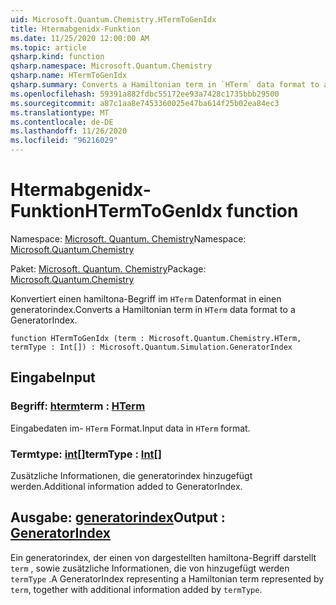 ```yaml
---
uid: Microsoft.Quantum.Chemistry.HTermToGenIdx
title: Htermabgenidx-Funktion
ms.date: 11/25/2020 12:00:00 AM
ms.topic: article
qsharp.kind: function
qsharp.namespace: Microsoft.Quantum.Chemistry
qsharp.name: HTermToGenIdx
qsharp.summary: Converts a Hamiltonian term in `HTerm` data format to a GeneratorIndex.
ms.openlocfilehash: 59391a882fdbc55172ee93a7428c1735bbb29500
ms.sourcegitcommit: a87c1aa8e7453360025e47ba614f25b02ea84ec3
ms.translationtype: MT
ms.contentlocale: de-DE
ms.lasthandoff: 11/26/2020
ms.locfileid: "96216029"
---
```

# <a name="htermtogenidx-function"></a><span data-ttu-id="e7d8f-102">Htermabgenidx-Funktion</span><span class="sxs-lookup"><span data-stu-id="e7d8f-102">HTermToGenIdx function</span></span>

<span data-ttu-id="e7d8f-103">Namespace: [Microsoft. Quantum. Chemistry](xref:Microsoft.Quantum.Chemistry)</span><span class="sxs-lookup"><span data-stu-id="e7d8f-103">Namespace: [Microsoft.Quantum.Chemistry](xref:Microsoft.Quantum.Chemistry)</span></span>

<span data-ttu-id="e7d8f-104">Paket: [Microsoft. Quantum. Chemistry](https://nuget.org/packages/Microsoft.Quantum.Chemistry)</span><span class="sxs-lookup"><span data-stu-id="e7d8f-104">Package: [Microsoft.Quantum.Chemistry](https://nuget.org/packages/Microsoft.Quantum.Chemistry)</span></span>


<span data-ttu-id="e7d8f-105">Konvertiert einen hamiltona-Begriff im `HTerm` Datenformat in einen generatorindex.</span><span class="sxs-lookup"><span data-stu-id="e7d8f-105">Converts a Hamiltonian term in `HTerm` data format to a GeneratorIndex.</span></span>

```qsharp
function HTermToGenIdx (term : Microsoft.Quantum.Chemistry.HTerm, termType : Int[]) : Microsoft.Quantum.Simulation.GeneratorIndex
```


## <a name="input"></a><span data-ttu-id="e7d8f-106">Eingabe</span><span class="sxs-lookup"><span data-stu-id="e7d8f-106">Input</span></span>

### <a name="term--hterm"></a><span data-ttu-id="e7d8f-107">Begriff: [hterm](xref:Microsoft.Quantum.Chemistry.HTerm)</span><span class="sxs-lookup"><span data-stu-id="e7d8f-107">term : [HTerm](xref:Microsoft.Quantum.Chemistry.HTerm)</span></span>

<span data-ttu-id="e7d8f-108">Eingabedaten im- `HTerm` Format.</span><span class="sxs-lookup"><span data-stu-id="e7d8f-108">Input data in `HTerm` format.</span></span>


### <a name="termtype--int"></a><span data-ttu-id="e7d8f-109">Termtype: [int](xref:microsoft.quantum.lang-ref.int)[]</span><span class="sxs-lookup"><span data-stu-id="e7d8f-109">termType : [Int](xref:microsoft.quantum.lang-ref.int)[]</span></span>

<span data-ttu-id="e7d8f-110">Zusätzliche Informationen, die generatorindex hinzugefügt werden.</span><span class="sxs-lookup"><span data-stu-id="e7d8f-110">Additional information added to GeneratorIndex.</span></span>



## <a name="output--generatorindex"></a><span data-ttu-id="e7d8f-111">Ausgabe: [generatorindex](xref:Microsoft.Quantum.Simulation.GeneratorIndex)</span><span class="sxs-lookup"><span data-stu-id="e7d8f-111">Output : [GeneratorIndex](xref:Microsoft.Quantum.Simulation.GeneratorIndex)</span></span>

<span data-ttu-id="e7d8f-112">Ein generatorindex, der einen von dargestellten hamiltona-Begriff darstellt `term` , sowie zusätzliche Informationen, die von hinzugefügt werden `termType` .</span><span class="sxs-lookup"><span data-stu-id="e7d8f-112">A GeneratorIndex representing a Hamiltonian term represented by `term`, together with additional information added by `termType`.</span></span>